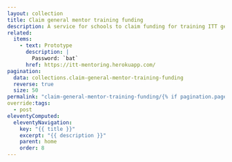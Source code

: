 ```yaml
---
layout: collection
title: Claim general mentor training funding
description: A service for schools to claim funding for training ITT general mentors
related:
  items:
    - text: Prototype
      description: |
        Password: `bat`
      href: https://itt-mentoring.herokuapp.com/
pagination:
  data: collections.claim-general-mentor-training-funding
  reverse: true
  size: 50
permalink: "claim-general-mentor-training-funding/{% if pagination.pageNumber > 0 %}page/{{ pagination.pageNumber + 1 }}{% endif %}/"
override:tags:
  - post
eleventyComputed:
  eleventyNavigation:
    key: "{{ title }}"
    excerpt: "{{ description }}"
    parent: home
    order: 8
---
```

